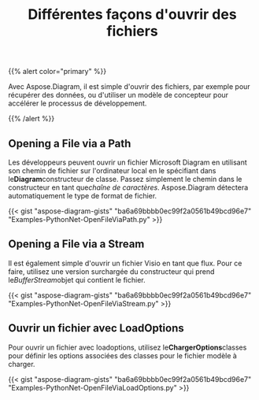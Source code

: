 ﻿---
title: Différentes façons d'ouvrir des fichiers
type: docs
weight: 10
url: /fr/python-net/different-ways-to-open-files/
---
{{% alert color="primary" %}}

Avec Aspose.Diagram, il est simple d'ouvrir des fichiers, par exemple pour récupérer des données, ou d'utiliser un modèle de concepteur pour accélérer le processus de développement.

{{% /alert %}}

## **Opening a File via a Path**

 Les développeurs peuvent ouvrir un fichier Microsoft Diagram en utilisant son chemin de fichier sur l'ordinateur local en le spécifiant dans le**Diagram**constructeur de classe. Passez simplement le chemin dans le constructeur en tant que*chaîne de caractères*. Aspose.Diagram détectera automatiquement le type de format de fichier.

{{< gist "aspose-diagram-gists" "ba6a69bbbb0ec99f2a0561b49bcd96e7" "Examples-PythonNet-OpenFileViaPath.py" >}}

## **Opening a File via a Stream**

 Il est également simple d'ouvrir un fichier Visio en tant que flux. Pour ce faire, utilisez une version surchargée du constructeur qui prend le*BufferStream*objet qui contient le fichier.

{{< gist "aspose-diagram-gists" "ba6a69bbbb0ec99f2a0561b49bcd96e7" "Examples-PythonNet-OpenFileViaStream.py" >}}

## **Ouvrir un fichier avec LoadOptions**

 Pour ouvrir un fichier avec loadoptions, utilisez le**ChargerOptions**classes pour définir les options associées des classes pour le fichier modèle à charger.

{{< gist "aspose-diagram-gists" "ba6a69bbbb0ec99f2a0561b49bcd96e7" "Examples-PythonNet-OpenFileViaLoadOptions.py" >}}

